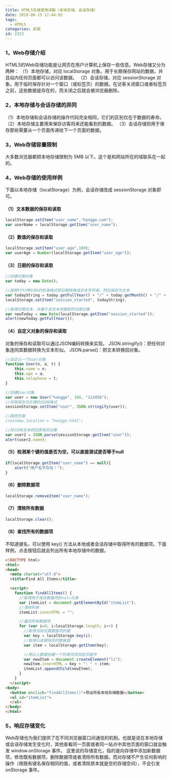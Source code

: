```yaml
---
title: HTML5存储使用详解（本地存储、会话存储）
date: 2018-06-15 11:44:02
tags:
  - HTML5
categories: 前端
id: 2323
---
```


### 1，Web存储介绍
HTML5的Web存储功能是让网页在用户计算机上保存一些信息。Web存储又分为两种：
（1）本地存储，对应 localStorage 对象。用于长期保存网站的数据，并且站内任何页面都可以访问该数据。
（2）会话存储，对应 sessionStorage 对象。用于临时保存针对一个窗口（或标签页）的数据。在访客关闭窗口或者标签页之前，这些数据是存在的，而关闭之后就会被浏览器删除。


### 2，本地存储与会话存储的异同
（1）本地存储和会话存储的操作代码完全相同，它们的区别仅在于数据的寿命。
（2）本地存储主要用来保存访客将来还能看到的数据。
（3）会话存储则用于保存那些需要从一个页面传递给下一个页面的数据。

### 3，Web存储容量限制
大多数浏览器都把本地存储限制为 5MB 以下。这个是和网站所在的域联系在一起的。

### 4，Web存储的使用样例
下面以本地存储（localStorage）为例，会话存储改成 sessionStorage 对象即可。

#### （1）文本数据的保存和读取
```javascript
localStorage.setItem("user_name","hangge.com");
var userName = localStorage.getItem("user_name");
```

#### （2）数值的保存和读取
```javascript
localStorage.setItem("user_age",100);
var userAge = Number(localStorage.getItem("user_age"));
```

#### （3）日期的保存和读取
```javascript
//创建日期对象
var today = new Date();

//按照YYY/MM/DD的标准格式把日期转换成文本字符串，然后保存为文本
var todayString = today.getFullYear() + "/" + today.getMonth() + "/" + today.getDate();
localStorage.setItem("session_started", todayString);

//取得日期文本，并基于该文本创建新的日期对象
var newToday = new Date(localStorage.getItem("session_started"));
alert(newToday.getFullYear());
```
#### （4）自定义对象的保存和读取
对象的保存和读取可以通过JSON编码转换来实现。
JSON.stringify()：把任何对象连同其数据转换为文本形似。
JSON.parse()：把文本转换回对象。
```javascript
//自定义一个User对象
function User(n, a, t) {
    this.name = n;
    this.age = a;
    this.telephone = t;
}

//创建User对象
var user = new User("hangge", 100, "123456");
//将其保存为方便的JSON格式
sessionStorage.setItem("user", JSON.stringify(user));

//跳转页面
//window.location = "hangge.html";

//将JSON文本转回原来的对象
var user2 = JSON.parse(sessionStorage.getItem("user"));
alert(user2.name);
```

#### （5）检测某个键的值是否为空，可以直接测试是否等于null
```javascript
if(localStorage.getItem("user_name") == null){
    alert("用户名不存在！");
}
```

#### （6）删除数据项
```javascript
localStorage.removeItem("user_name");
```

#### （7）清除所有数据
```javascript
localStorage.clear();
```

#### （8）查找所有的数据项
不知道键名，可以使用 key() 方法从本地或者会话存储中取得所有的数据项。下面样例，点击按钮后就会列出所有本地存储中的数据。
```html
<!DOCTYPE html>
<html>
<head>
  <meta charset="utf-8">
  <title>Find All Items</title>

  <script>
    function findAllItems() {
      //取得用于保存数据项的<ul>元素
      var itemList = document.getElementById("itemList");
      //清除列表
      itemList.innerHTML = "";

      //遍历所有数据项
      for (var i=0; i<localStorage.length; i++) {
        //取得当前位置数据项的键
        var key = localStorage.key(i);
        //取得以该键保存的数据值
        var item = localStorage.getItem(key);

        //用以上数据创建一个列表项添加到页面中
        var newItem = document.createElement("li");
        newItem.innerHTML = key + ": " + item;
        itemList.appendChild(newItem);
      }
    }
  </script>
<body>
  <button onclick="findAllItems()">导出所有本地存储数据</button>
  <ul id="itemList">
  </ul>
</body>
</html>
```

### 5，响应存储变化
Web存储也为我们提供了在不同浏览器窗口间通信的机制。也就是说在本地存储或会话存储发生变化时，其他查看同一页面或者同一站点中其他页面的窗口就会触发 window.onStorage 事件。
这里说的存储变化，指的是向存储中添加新数据项，修改既有数据项，删除数据项或者清除所有数据。而对存储不产生任何影响的操作（用既有键名保存相同的值，或者清除原本就是空的存储空间），不会引发onStorage 事件。
